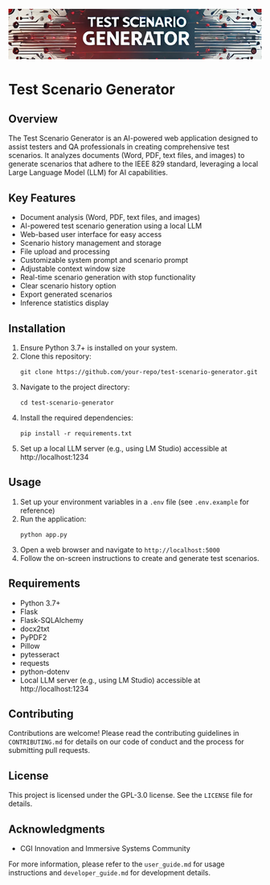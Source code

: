 ![Test Scenario Generator](static/images/appbanner.png)

# Test Scenario Generator

## Overview
The Test Scenario Generator is an AI-powered web application designed to assist testers and QA professionals in creating comprehensive test scenarios. It analyzes documents (Word, PDF, text files, and images) to generate scenarios that adhere to the IEEE 829 standard, leveraging a local Large Language Model (LLM) for AI capabilities.

## Key Features
- Document analysis (Word, PDF, text files, and images)
- AI-powered test scenario generation using a local LLM
- Web-based user interface for easy access
- Scenario history management and storage
- File upload and processing
- Customizable system prompt and scenario prompt
- Adjustable context window size
- Real-time scenario generation with stop functionality
- Clear scenario history option
- Export generated scenarios
- Inference statistics display

## Installation
1. Ensure Python 3.7+ is installed on your system.
2. Clone this repository:
   ```
   git clone https://github.com/your-repo/test-scenario-generator.git
   ```
3. Navigate to the project directory:
   ```
   cd test-scenario-generator
   ```
4. Install the required dependencies:
   ```
   pip install -r requirements.txt
   ```
5. Set up a local LLM server (e.g., using LM Studio) accessible at http://localhost:1234

## Usage
1. Set up your environment variables in a `.env` file (see `.env.example` for reference)
2. Run the application:
   ```
   python app.py
   ```
3. Open a web browser and navigate to `http://localhost:5000`
4. Follow the on-screen instructions to create and generate test scenarios.

## Requirements
- Python 3.7+
- Flask
- Flask-SQLAlchemy
- docx2txt
- PyPDF2
- Pillow
- pytesseract
- requests
- python-dotenv
- Local LLM server (e.g., using LM Studio) accessible at http://localhost:1234

## Contributing
Contributions are welcome! Please read the contributing guidelines in `CONTRIBUTING.md` for details on our code of conduct and the process for submitting pull requests.

## License
This project is licensed under the GPL-3.0 license. See the `LICENSE` file for details.

## Acknowledgments
- CGI Innovation and Immersive Systems Community

For more information, please refer to the `user_guide.md` for usage instructions and `developer_guide.md` for development details.
